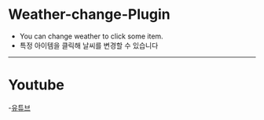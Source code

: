 # Weather-change-Plugin
- You can change weather to click some item.
- 특정 아이템을 클릭해 날씨를 변경할 수 있습니다 

---

# Youtube

-[유튜브](https://youtu.be/qQt-lb_5kRQ)

